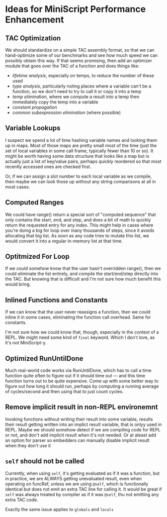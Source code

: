 # Ideas for MiniScript Performance Enhancement

## TAC Optimization

We should standardize on a simple TAC assembly format, so that we can hand-optimize some of our benchmarks and see how much speed we can possibly obtain this way.  If that seems promising, then add an optimizer module that goes over the TAC of a function and does things like:

- *lifetime analysis*, especially on temps, to reduce the number of these used
- *type analysis*, particularly noting places where a variable can't be a function, so we don't need to try to call it or copy it into a temp
- *temp elimination*, where we compute a result into a temp then immediately copy the temp into a variable
- *constant propagation*
- *common subexpression elimination* (where possible)

## Variable Lookups

I suspect we spend a lot of time hashing variable names and looking them up in maps.  Most of those maps are pretty small most of the time (just the set of local variables in some call frame, typically fewer than 10 or so).  It might be worth having some data structure that looks like a map but is actually just a list of key/value pairs, perhaps quickly reordered so that most recently accessed ones are checked first.

Or, if we can assign a slot number to each local variable as we compile, then maybe we can look those up without any string comparisons at all in most cases.

## Computed Ranges

We could have range() return a special sort of "computed sequence" that only contains the start, end, and step, and does a bit of math to quickly return the requested entry for any index.  This might help in cases where you're doing a big for loop over many thousands of steps, since it avoids allocating that big list.  As soon as any code tries to mutate this list, we would convert it into a regular in-memory list at that time.

## Optitmized For Loop

If we could somehow know that the user hasn't overridden range(), then we could eliminate the list entirely, and compile the start/end/step directly into the TAC.  But knowing that is difficult and I'm not sure how much benefit this would bring.

## Inlined Functions and Constants

If we can know that the user never reassigns a function, then we could inline it in some cases, eliminating the function call overhead.  Same for constants.

I'm not sure how we could know that, though, especially in the context of a REPL.  We might need some kind of `final` keyword.  Which I don't love, as it's not MiniScript-y.

## Optimized RunUntilDone

Much real-world code works via RunUntilDone, which has to call a time function quite often to figure out if it should time out — and this time function turns out to be quite expensive.  Come up with some better way to figure out how long it should run, perhaps by computing a running average of cycles/second and then using that to just count cycles.

## Remove implicit result in non-REPL environemnt

Invoking functions without writing their result into some variable, results their result getting written into an implict result variable, that is onlyy used in REPL. Maybe we should somehow detect if we are compiling code for REPL or not, and don't add implicit result when it's not needed. Or at aleast add an option for parser so embedders can manually disable implicit result when they don't use it

## `self` should not be called

Currently, when using `self`, it's getting evaluated as if it was a function, but in practice, we are ALWAYS getting unevaluated result, even when operating on funcRef, unless we are using `@self`, which is functionally identical but does not emit an extra TAC line for calling it. It would be great if `self` was always treated by compiler as if it was `@self`, thu not emitting any extra TAC code.

Exactly the same issue applies to `globals` and `locals`
